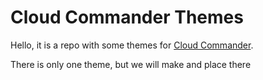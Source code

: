 Cloud Commander Themes
==============

Hello, it is a repo with some themes for [Cloud Commander](http://cloudcmd.io/ "Cloud Commander").

There is only one theme, but we will make and place there 
